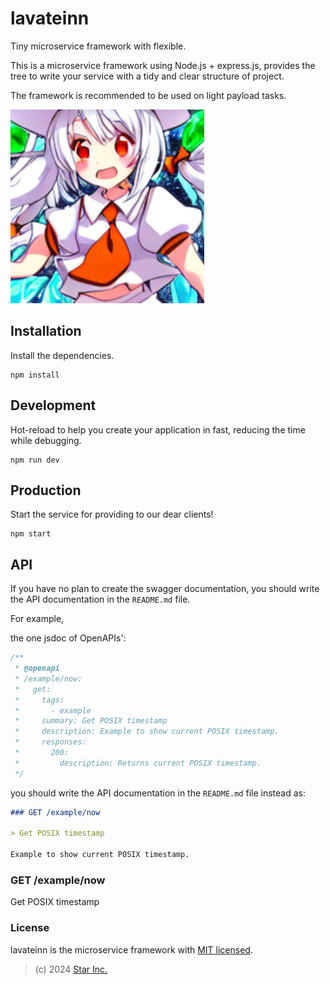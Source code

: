 # lavateinn

Tiny microservice framework with flexible.

This is a microservice framework using Node.js + express.js,
provides the tree to write your service with a tidy and clear structure of project.

The framework is recommended to be used on light payload tasks.

![lavateinn](logo.png)

## Installation

Install the dependencies.

```shell
npm install
```

## Development

Hot-reload to help you create your application in fast,
reducing the time while debugging.

```shell
npm run dev
```

## Production

Start the service for providing to our dear clients!

```shell
npm start
```

## API

If you have no plan to create the swagger documentation,
you should write the API documentation in the `README.md` file.

For example,

the one jsdoc of OpenAPIs':
```js
/**
 * @openapi
 * /example/now:
 *   get:
 *     tags:
 *       - example
 *     summary: Get POSIX timestamp
 *     description: Example to show current POSIX timestamp.
 *     responses:
 *       200:
 *         description: Returns current POSIX timestamp.
 */
```

you should write the API documentation in the `README.md` file instead as:

```markdown
### GET /example/now

> Get POSIX timestamp

Example to show current POSIX timestamp.
```

### GET /example/now

Get POSIX timestamp

### License

lavateinn is the microservice framework with [MIT licensed](LICENSE).

> (c) 2024 [Star Inc.](https://starinc.xyz)
